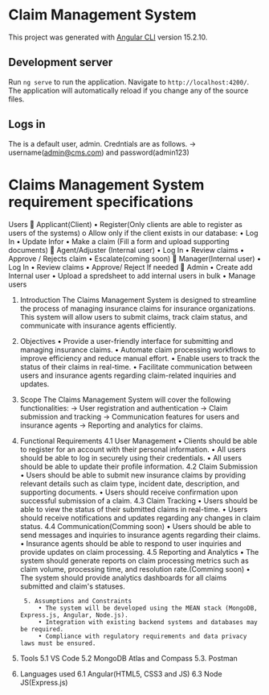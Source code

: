 # Claim Management System
This project was generated with [Angular CLI](https://github.com/angular/angular-cli) version 15.2.10.

## Development server
Run `ng serve` to run the application. Navigate to `http://localhost:4200/`. The application will automatically reload if you change any of the source files.

## Logs in
The is a default user, admin. Credntials are as follows.
    -> username(admin@cms.com) and password(admin123)

# Claims Management System requirement specifications
Users
	Applicant(Client)
    •	Register(Only clients are able to register as users of the systems)
    o	Allow only if the client exists in our database:
        •	Log In
        •	Update Infor
        •	Make a claim (Fill a form and upload supporting documents)
	Agent/Adjuster (Internal user)
    •	Log In
    •	Review claims
    •	Approve / Rejects claim
    •   Escalate(coming soon)
	Manager(Internal user)
    •	Log In
    •	Review claims
    •	Approve/ Reject If needed
	Admin
    •	Create add Internal user
    •   Upload a spredsheet to add internal users in bulk 
    •	Manage users

1. Introduction
    The Claims Management System is designed to streamline the process of managing insurance claims for insurance organizations. This system will allow users to submit claims, track claim status, and communicate with insurance agents efficiently.

2. Objectives
    • Provide a user-friendly interface for submitting and managing insurance claims.
    • Automate claim processing workflows to improve efficiency and reduce manual effort.
    • Enable users to track the status of their claims in real-time.
    • Facilitate communication between users and insurance agents regarding claim-related      inquiries and updates.

3. Scope
    The Claims Management System will cover the following functionalities: 
        -> User registration and authentication
        -> Claim submission and tracking
        -> Communication features for users and insurance agents
        -> Reporting and analytics for claims.

4. Functional Requirements
        4.1 User Management
            • Clients should be able to register for an account with their personal     information.
            • All users should be able to log in securely using their credentials.
            • All users should be able to update their profile information.
        4.2 Claim Submission
            • Users should be able to submit new insurance claims by providing relevant details such as claim type, incident date, description, and supporting documents.
            • Users should receive confirmation upon successful submission of a claim.
        4.3 Claim Tracking
            • Users should be able to view the status of their submitted claims in real-time.
            • Users should receive notifications and updates regarding any changes in claim status.
        4.4 Communication(Comming soon)
            • Users should be able to send messages and inquiries to insurance agents regarding their claims.
            • Insurance agents should be able to respond to user inquiries and provide updates on claim processing.
        4.5 Reporting and Analytics
            • The system should generate reports on claim processing metrics such as claim volume, processing time, and resolution rate.(Comming soon)
            • The system should provide analytics dashboards for all claims submitted and claim's statuses.

        5. Assumptions and Constraints
            • The system will be developed using the MEAN stack (MongoDB, Express.js, Angular, Node.js).
            • Integration with existing backend systems and databases may be required.
            • Compliance with regulatory requirements and data privacy laws must be ensured.

5. Tools
    5.1 VS Code
    5.2 MongoDB Atlas and Compass
    5.3. Postman
    
6. Languages used
    6.1 Angular(HTML5, CSS3 and JS)
    6.3 Node JS(Express.js)
